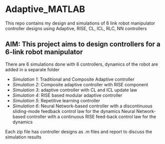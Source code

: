 # Adaptive_MATLAB
This repo contains my design and simulations of 6 link robot manipulator controller designs using Adaptive, RISE, CL, ICL, RLC, NN controllers 

## **AIM**: This project aims to design controllers for a 6-link robot manipulator

There are 6 simulations done with 6 controllers, dynamics of the robot are added in a separate folder

* *Simulation 1*: Traditional and Composite Adaptive controller
* *Simulation 2*: Composite adaptive controller with RISE component
* *Simulation 3*: adaptive controller with CL and ICL update law
* *Simulation 4*: RISE based modular adaptive controller
* *Simulation 5*: Repetitive learning controller
* *Simulation 6*: Neural Network-based controller with a discontinuous sliding-mode feedback control law for the dynamics
              Neural Network-based controller with a continuous RISE feed-back control law for the dynamics

Each zip file has controller designs as .m files and report to discuss the simulation results
